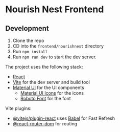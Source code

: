# Nourish Nest Frontend

## Development
1. Clone the repo
2. CD into the `frontend/nourishnest` directory
3. Run `npm install`
4. Run `npm run dev` to start the dev server.

The project uses the following stack:
- [React](https://reactjs.org/)
- [Vite](https://vitejs.dev/) for the dev server and build tool
- [Material UI](https://material-ui.com/) for the UI components
  - [Material UI Icons](https://material-ui.com/components/icons/#icons) for the icons
  - [Roboto Font](https://fonts.google.com/specimen/Roboto) for the font


Vite plugins: 
- [@vitejs/plugin-react](https://github.com/vitejs/vite-plugin-react/blob/main/packages/plugin-react/README.md) uses [Babel](https://babeljs.io/) for Fast Refresh
- [@react-router-dom](https://reactrouter.com/web/guides/quick-start) for routing
